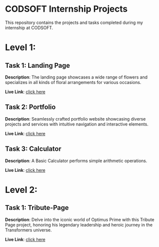 # CODSOFT Internship Projects

This repository contains the projects and tasks completed during my internship at CODSOFT.

# Level 1:

## Task 1: Landing Page

**Description**: The landing page showcases a wide range of flowers and specializes in all kinds of floral arrangements for various occasions.

**Live Link**: [click here](https://ranjith-m7.github.io/CODSOFT/Flower%20Shop/)

## Task 2: Portfolio

**Description**: Seamlessly crafted portfolio website showcasing diverse projects and services with intuitive navigation and interactive elements.

**Live Link**: [click here](https://ranjith-m7.github.io/CODSOFT/Portfolio/)

## Task 3: Calculator

**Description**: A Basic Calculator performs simple arithmetic operations. 

**Live Link**: [click here](https://ranjith-m7.github.io/CODSOFT/Calculator/)

# Level 2:

## Task 1: Tribute-Page

**Description**: Delve into the iconic world of Optimus Prime with this Tribute Page project, honoring his legendary leadership and heroic journey in the Transformers universe.

**Live Link**: [click here](https://ranjith-m7.github.io/CODSOFT/Tribute-Page/)
